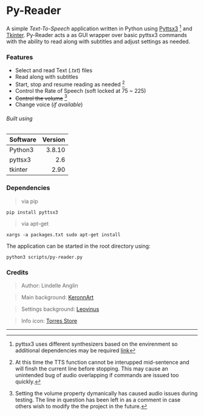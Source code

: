 # Py-Reader


A simple *Text-To-Speech* application written in Python using [Pyttsx3](https://pyttsx3.readthedocs.io/en/latest/.html) [^1] and [Tkinter](https://docs.python.org/3/library/tkinter.html). Py-Reader acts a as GUI wrapper over basic pyttsx3 commands with the ability to read along with subtitles and adjust settings as needed.

### Features
* Select and read Text (_.txt_) files
* Read along with subtitles
* Start, stop and resume reading as needed [^2]
* Control the Rate of Speech (soft locked at 75 ~ 225)
* ~~Control the volume~~ [^3]
* Change voice (*if available*)


###### Built using
| Software | Version  |
| -------- | --------:|
| Python3  | 3.8.10 |
| pyttsx3  | 2.6 |
| tkinter  | 2.90 |



### Dependencies
> via pip
~~~~
pip install pyttsx3
~~~~

> via apt-get
~~~~
xargs -a packages.txt sudo apt-get install
~~~~

The application can be started in the root directory using:
~~~~
python3 scripts/py-reader.py
~~~~

### Credits
> Author: Lindelle Anglin

> Main background: [KeronnArt](https://iconscout.com/illustration/book-reading-5514316)

> Settings background: [Leovinus](https://pixabay.com/vectors/info-icon-information-message-tips-803717/)

> Info icon: [Torres Store](https://www.kindpng.com/imgv/Jhimim_gear-clipart-gear-box-blue-setting-icon-png/)



---
[^1]: pyttsx3 uses different synthesizers based on the envirenment so additional dependencies may be required [link](https://pyttsx3.readthedocs.io/en/latest/support.html)
[^2]: At this time the TTS function cannot be interupped mid-sentence and will finsh the current line before stopping. This may cause an unintended bug of audio overlapping if commands are issued too quickly.

[^3]: Setting the volume property dymanically has caused audio issues during testing. The line in question has been left in as a comment in case others wish to modify the the project in the future.
